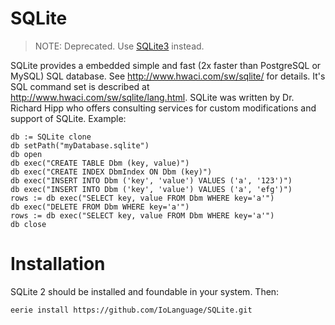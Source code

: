 # SQLite 
> NOTE: Deprecated. Use [SQLite3](https://github.com/IoLanguage/SQLite3) instead.

SQLite provides a embedded simple and fast (2x faster than PostgreSQL or MySQL) SQL database. See http://www.hwaci.com/sw/sqlite/ for details. It's SQL command set is described at http://www.hwaci.com/sw/sqlite/lang.html. SQLite was written by Dr. Richard Hipp who offers consulting services for custom modifications and support of SQLite. Example:
```Io
db := SQLite clone
db setPath("myDatabase.sqlite")
db open
db exec("CREATE TABLE Dbm (key, value)")
db exec("CREATE INDEX DbmIndex ON Dbm (key)")
db exec("INSERT INTO Dbm ('key', 'value') VALUES ('a', '123')")
db exec("INSERT INTO Dbm ('key', 'value') VALUES ('a', 'efg')")
rows := db exec("SELECT key, value FROM Dbm WHERE key='a'")
db exec("DELETE FROM Dbm WHERE key='a'")
rows := db exec("SELECT key, value FROM Dbm WHERE key='a'")
db close
```

# Installation
SQLite 2 should be installed and foundable in your system. Then:
```
eerie install https://github.com/IoLanguage/SQLite.git
```
